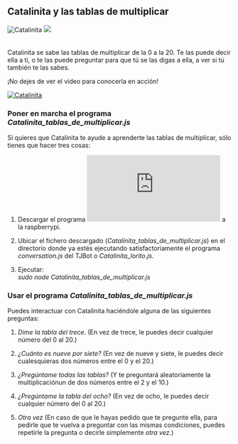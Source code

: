 

## Catalinita y las tablas de multiplicar


![Catalinita](https://github.com/watsonvaclase/Propuestas/blob/master/Catalinita/Catalinita.png)
<img src="github.com/watsonvaclase/Propuestas/blob/master/Catalinita/Catalinita.png" id=""> <br> <br>
<br>
Catalinita se sabe las tablas de multiplicar de la 0 a la 20. Te las puede decir ella a ti, o te las puede preguntar para que tú se las digas a ella, a ver si tú también te las sabes.

¡No dejes de ver el vídeo para conocerla en acción!

[![Catalinita](https://github.com/watsonvaclase/Propuestas/blob/master/Catalinita/Catalinita_video.png)](https://youtu.be/Bt_0hJaireo)

### Poner en marcha el programa _Catalinita\_tablas\_de\_multiplicar.js_
Si quieres que Catalinita te ayude a aprenderte las tablas de multiplicar, sólo tienes que hacer tres cosas:

1) Descargar el programa ![Catalinita_tablas_de_multiplicar.js](https://github.com/watsonvaclase/Propuestas/blob/master/Catalinita/Catalinita_tablas_de_multiplicar.js) a la raspberrypi.

2) Ubicar el fichero descargado (_Catalinita\_tablas\_de\_multiplicar.js_) en el directorio donde ya estés ejecutando satisfactoriamente el programa _conversation.js_ del TJBot o _Catalinita\_lorito.js_.

3) Ejecutar: <br>
_sudo node Catalinita\_tablas\_de\_multiplicar.js_

### Usar el programa _Catalinita\_tablas\_de\_multiplicar.js_
Puedes interactuar con Catalinita haciéndole alguna de las siguientes preguntas:

1) _Dime la tabla del trece_. (En vez de trece, le puedes decir cualquier número del 0 al 20.) 

2) _¿Cuánto es nueve por siete?_ (En vez de nueve y siete, le puedes decir cualesquieras dos números entre el 0 y el 20.)

3) _¿Pregúntame todas las tablas?_ (Y te preguntará aleatoriamente la multiplicaciónun de dos números entre el 2 y el 10.)

4) _¿Pregúntame la tabla del ocho?_ (En vez de ocho, le puedes decir cualquier número del 0 al 20.)

5) _Otra vez_ (En caso de que le hayas pedido que te pregunte ella, para pedirle que te vuelva a preguntar con las mismas condiciones, puedes repetirle la pregunta o decirle simplemente _otra vez_.)


